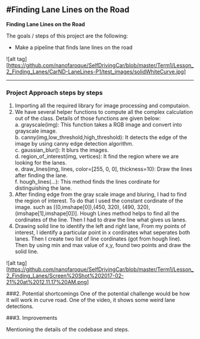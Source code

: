 #**Finding Lane Lines on the Road** 
---

**Finding Lane Lines on the Road**

The goals / steps of this project are the following:

* Make a pipeline that finds lane lines on the road


[//]: # (Image References)

![alt tag][https://github.com/nanofaroque/SelfDrivingCar/blob/master/Term1/Lesson_2_Finding_Lanes/CarND-LaneLines-P1/test_images/solidWhiteCurve.jpg]

---

### Project Approach steps by steps
1. Importing all the required library for image processing and computaion.
2. We have several helper functions to compute all the complex calculation out of the class. Details of those functions are given below: </br>
   a. grayscale(img): This function takes a RGB image and convert into grayscale image.</br>
   b. canny(img,low_threshold,high_threshold): It detects the edge of the image by using canny edge detection algorithm. </br>
   c. gaussian_blur(): It blurs the images. </br>
   d. region_of_interest(img, vertices): It find the region where we are looking for the lanes. </br >
   e. draw_lines(img, lines, color=[255, 0, 0], thickness=10): Draw the lines after finding the lane. </br>
   f. hough_lines(...): This method finds the lines cordinate for distinguishing the lane. 
3. After finding edge from the gray scale image and bluring, I had to find the region of interest. To do that I used the constant cordinate of the image. such as [(0,imshape[0]),(450, 320), (490, 320), (imshape[1],imshape[0])]. Hough Lines method helps to find all the cordinates of the line. Then I had to draw the line what gives us lanes. 
4. Drawing solid line to identify the left and right lane, From my points of interest, I identify a particular point in x cordinates what seperates both lanes. Then I create two list of line cordinates (got from hough line). Then by using min and max value of x,y, found two points and draw the solid line. 

![alt tag][https://github.com/nanofaroque/SelfDrivingCar/blob/master/Term1/Lesson_2_Finding_Lanes/Screen%20Shot%202017-02-21%20at%2012.11.17%20AM.png]


###2. Potential shortcomings 
One of the potential challenge would be how it will work in curve road. 
One of the video, it shows some weird lane detections. 


###3. Improvements

Mentioning the details of the codebase and steps.
